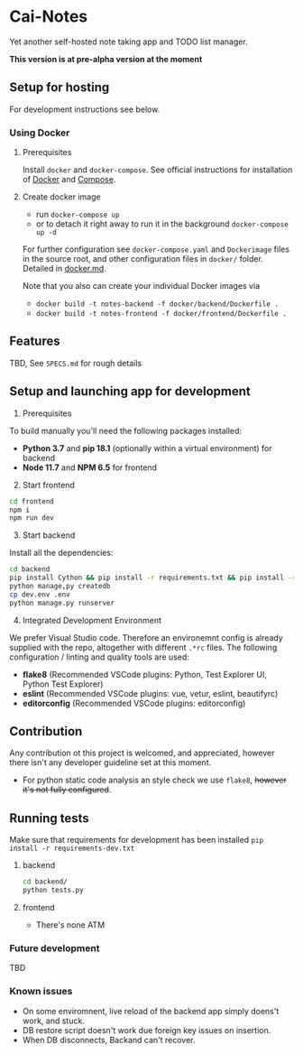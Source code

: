 # Cai-Notes

Yet another self-hosted note taking app and TODO list manager.

**This version is at pre-alpha version at the moment**

## Setup for hosting

For development instructions see below.

### Using Docker

1. Prerequisites

    Install `docker` and `docker-compose`.
    See official instructions for installation of
    [Docker](https://www.docker.com/get-started) and
    [Compose](https://docs.docker.com/compose/install/).

2. Create docker image

    - run `docker-compose up`
    - or to detach it right away to run it in the background `docker-compose up -d`

    For further configuration see `docker-compose.yaml` and
    `Dockerimage` files in the source root, and other configuration
    files in `docker/` folder. Detailed in [docker.md](docker.md).

    Note that you also can create your individual Docker images via

    - `docker build -t notes-backend -f docker/backend/Dockerfile .`
    - `docker build -t notes-frontend -f docker/frontend/Dockerfile .`

## Features

TBD, See `SPECS.md` for rough details


## Setup and launching app for development

1. Prerequisites

  To build manually you'll need the following packages installed:

  - **Python 3.7** and **pip 18.1** (optionally within a virtual environment) for backend
  - **Node 11.7** and **NPM 6.5** for frontend

2. Start frontend

  ```bash
  cd frontend
  npm i
  npm run dev
  ```

3. Start backend

  Install all the dependencies:

  ```bash
  cd backend
  pip install Cython && pip install -r requirements.txt && pip install -r requirements-dev.txt
  python manage,py createdb
  cp dev.env .env
  python manage.py runserver
  ```

4. Integrated Development Environment

  We prefer Visual Studio code. Therefore an environemnt config is already supplied with the repo, altogether with different `.*rc` files. The following configuration / linting and quality tools are used:

  - **flake8** (Recommended VSCode plugins: Python, Test Explorer UI, Python Test Explorer)
  - **eslint** (Recommended VSCode plugins: vue, vetur, eslint, beautifyrc)
  - **editorconfig** (Recommended VSCode plugins: editorconfig)

## Contribution

Any contribution ot this project is welcomed, and appreciated, however
there isn't any developer guideline set at this moment.

- For python static code analysis an style check we use `flake8`, ~~however it's not fully configured~~.

## Running tests

Make sure that requirements for development has been installed `pip install -r requirements-dev.txt`

1. backend

    ```bash
    cd backend/
    python tests.py
    ```

2. frontend
    - There's none ATM

### Future development

TBD

### Known issues

- On some enviromnent, live reload of the backend app simply doens't work, and stuck.
- DB restore script doesn't work due foreign key issues on insertion.
- When DB disconnects, Backand can't recover.

